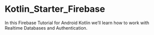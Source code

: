 # Kotlin_Starter_Firebase
In this Firebase Tutorial for Android Kotlin we’ll learn how to work with Realtime Databases and Authentication.
